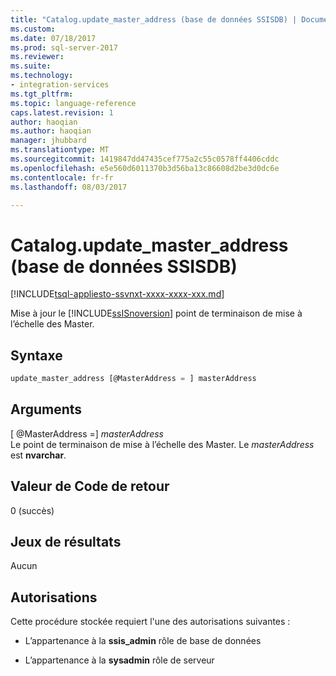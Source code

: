 ```yaml
---
title: "Catalog.update_master_address (base de données SSISDB) | Documents Microsoft"
ms.custom: 
ms.date: 07/18/2017
ms.prod: sql-server-2017
ms.reviewer: 
ms.suite: 
ms.technology:
- integration-services
ms.tgt_pltfrm: 
ms.topic: language-reference
caps.latest.revision: 1
author: haoqian
ms.author: haoqian
manager: jhubbard
ms.translationtype: MT
ms.sourcegitcommit: 1419847dd47435cef775a2c55c0578ff4406cddc
ms.openlocfilehash: e5e560d6011370b3d56ba13c86608d2be3d0dc6e
ms.contentlocale: fr-fr
ms.lasthandoff: 08/03/2017

---
```

# <a name="catalogupdatemasteraddress-ssisdb-database"></a>Catalog.update_master_address (base de données SSISDB)
[!INCLUDE[tsql-appliesto-ssvnxt-xxxx-xxxx-xxx.md](../../includes/tsql-appliesto-ssvnxt-xxxx-xxxx-xxx.md)]

Mise à jour le [!INCLUDE[ssISnoversion](../../includes/ssisnoversion-md.md)] point de terminaison de mise à l’échelle des Master.

## <a name="syntax"></a>Syntaxe

```sql
update_master_address [@MasterAddress = ] masterAddress
```

## <a name="arguments"></a>Arguments
[ @MasterAddress =] *masterAddress*  
Le point de terminaison de mise à l’échelle des Master. Le *masterAddress* est **nvarchar**.  

 ## <a name="return-code-value"></a>Valeur de Code de retour  
 0 (succès)  
  
## <a name="result-sets"></a>Jeux de résultats  
 Aucun  

## <a name="permissions"></a>Autorisations  
 Cette procédure stockée requiert l'une des autorisations suivantes :  
   
-   L’appartenance à la **ssis_admin** rôle de base de données  
  
-   L’appartenance à la **sysadmin** rôle de serveur  
 
